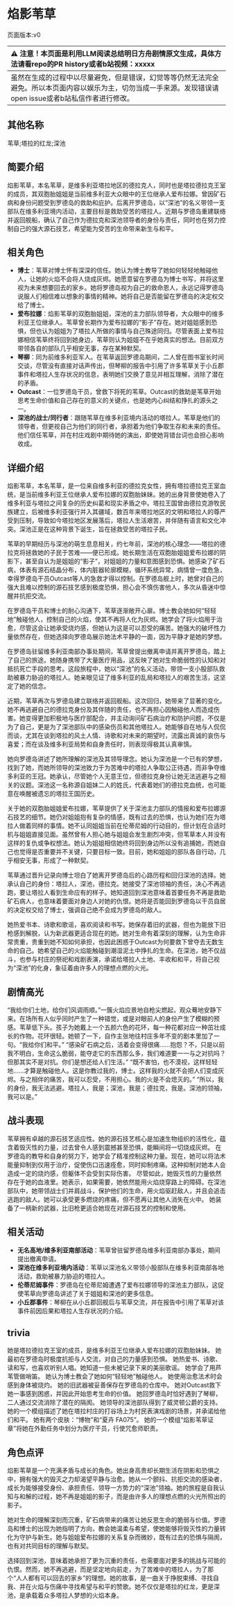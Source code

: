 # 焰影苇草
页面版本:v0
 

| :warning: 注意！本页面是利用LLM阅读总结明日方舟剧情原文生成，具体方法请看repo的PR history或者b站视频：xxxxx           |
|:----------------------------|
| 虽然在生成的过程中以尽量避免，但是错误，幻觉等等仍然无法完全避免。所以本页面内容以娱乐为主，切勿当成一手来源。发现错误请open issue或者b站私信作者进行修改。|



## 其他名称
苇草;塔拉的红龙;深池
## 简要介绍
焰影苇草，本名苇草，是维多利亚塔拉地区的德拉克人，同时也是塔拉德拉克王室的成员，其双胞胎姐姐是当前维多利亚大众眼中的王位继承人爱布拉娜。曾因矿石病和身份问题受到罗德岛的救助和庇护。后离开罗德岛，以“深池”的名义带领一支部队在维多利亚境内活动，主要目标是救助受苦的塔拉人。近期与罗德岛重建联络并返回舰船，确认了自己作为德拉克和深池领导者的身份与责任，同时也在努力控制自己的强大源石技艺，希望能为受苦的生命带来新生与和平。
## 相关角色
-   **博士**：苇草对博士怀有深深的信任。她认为博士教导了她如何轻轻地触碰他人，让她的火焰不会将人烧成灰烬。她愿意留在罗德岛为博士书写，并将这里视为未来想要回去的家乡。她将罗德岛视为自己的救命恩人，永远记得罗德岛说服人们相信难以想象的事情的精神。她将自己是否能留在罗德岛的决定权交给了博士。
-   **爱布拉娜**：焰影苇草的双胞胎姐姐，深池的主力部队领导者，大众眼中的维多利亚王位继承人。苇草曾长期作为爱布拉娜的“影子”存在。她对姐姐感到恐惧，但也认为姐姐为了塔拉人所做的事情与自己殊途同归。尽管表面上爱布拉娜相信苇草终将回到她身边，苇草则认为姐姐不在乎她真实的想法。目前双方带领各自的部队几乎相安无事，存在某种默契。
-   **琴柳**：同为前维多利亚军人。在苇草返回罗德岛期间，二人曾在图书室长时间交谈，尽管没有直接对话声传出，但琴柳的报告中引用了许多苇草关于小丘郡事件和塔拉人生存状况的信息，表明她们交换了意见并相互理解，消除了潜在的矛盾。
-   **Outcast**：一位罗德岛干员，曾救下将死的苇草。Outcast的救助是苇草开始思考生命价值和自己存在的意义的关键点，也是她内心纠结和挣扎的源头之一。
-   **深池的战士/同行者**：跟随苇草在维多利亚境内活动的塔拉人。苇草是他们的领导者，但更视自己为他们的同行者，承担着为他们争取生存和未来的责任。他们信任苇草，并在村庄戏剧中期待她的演出，即使她背错台词也会担心影响收成。
## 详细介绍
焰影苇草，本名苇草，是一位来自维多利亚的德拉克女性，拥有塔拉德拉克王室血统，是当前维多利亚王位继承人爱布拉娜的双胞胎妹妹。她的出身背景使她卷入了维多利亚与塔拉之间复杂的历史纠葛和现实矛盾之中。塔拉王国曾由德拉克游牧民族建立，后被维多利亚强行并入其疆域，数百年来塔拉地区的文明和塔拉人的尊严受到压制，导致如今塔拉地区发展落后，塔拉人生活艰苦，并伴随有语言和文化冲突。深池正是在这种背景下诞生，旨在拯救受苦的塔拉子民。

苇草的早期经历与深池的萌生息息相关，约七年前，深池的核心理念——塔拉的德拉克将拯救她的子民于苦难——便已形成。她长期生活在双胞胎姐姐爱布拉娜的阴影下，甚至自认为是姐姐的“影子”，对姐姐的力量和意图感到恐惧。她感染了矿石病，体表有源石结晶分布，体内脏器轮廓模糊，循环系统异常，病情曾一度危急，幸得罗德岛干员Outcast等人的急救才得以控制。在罗德岛舰上时，她曾对自己的强大且难以控制的源石技艺感到极度恐惧，担心会不慎伤害他人，多次从昏迷中惊醒并抗拒交流。

在罗德岛干员和博士的耐心沟通下，苇草逐渐敞开心扉。博士教会她如何“轻轻地”触碰他人，控制自己的火焰，使其不再将人化为灰烬。她学会了将火焰用于治愈，尽管这会让她承受烧灼感，但她认为这是可以忍受的痛苦。她强大的破坏性力量依然存在，但她选择向罗德岛展示她法术平静的一面，因为平静才是她的梦想。

在罗德岛驻留维多利亚南部办事处期间，苇草曾提出撤离申请并离开罗德岛，踏上了自己的旅途。她随身携带了大量医疗用品，这反映了她对生命脆弱性的认知和对抵抗死亡手段的思考。这段旅程中，她以“深池”的名义活动，带领一支小股部队救助被暴力胁迫的塔拉人。她亲眼见证了维多利亚的乱局和塔拉人的艰苦生活，这坚定了她的信念。

近期，苇草再次与罗德岛建立联络并返回舰船。这次回归，她带来了显著的变化。她不再逃避自己的德拉克身份及其伴随的责任，也不再担心因触碰他人而造成伤害。她变得更加积极地与医疗部配合，并主动询问矿石病治疗和防护问题，不仅是为了自己，更是为了深池部队中的感染伤员和其他塔拉人。她能够自在地与人侃侃而谈，尤其在谈到塔拉的风土人情、诗歌和对未来的期望时，流露出真诚的哀伤与喜爱；而在谈及维多利亚局势和自身责任时，则表现得极其认真审慎。

她向罗德岛讲述了她所理解的深池及其领导理念。她认为深池是一个已有的梦想，找到了她，而她所领导的深池致力于为苦难中的塔拉人争取公正待遇，而非争夺维多利亚的王冠。她承认，尽管她个人无意王位，但德拉克身份让她无法逃避与之相关的议题。深池这一名称源自姐妹二人的姓氏，代表着她们的德拉克血统，也可能意在唤醒被遗忘的塔拉王国历史。

关于她的双胞胎姐姐爱布拉娜，苇草提供了关于深池主力部队的情报和爱布拉娜源石技艺的细节。她仍对姐姐抱有复杂的情感，既有过去的恐惧，也认为她们在为塔拉人做着同样的事情。她不认同姐姐当前在伦蒂尼姆的行动目的，但计划在合适时机与姐姐直接见面。虽然曾有人担心她与姐姐会发生剧烈冲突，但苇草本人并没有这样的复仇或争权想法。她认为姐姐相信她终将回到身边所以没有追捕她，而她自己也觉得是否重要并不关键，只要目标一致。目前，她和姐姐的部队各自行动，几乎相安无事，形成了一种默契。

苇草通过晋升记录向博士坦白了她离开罗德岛后的心路历程和回归深池的选择。她承认自己的身份：塔拉人，深池，德拉克。她接受了深池领袖的责任，决心不再逃跑，要让塔拉人看到生命应有的样子。她知道回到深池意味着首要任务不再是救助矿石病人，也意味着要面对身边人对她的仇恨。她将是否能回到罗德岛以干员自居的决定权交给了博士，强调自己绝不会成为罗德岛的敌人。

她热爱书本、诗歌和歌谣，喜欢阅读和书写。她保存着旧的武器，但也为能放下旧枪感到解脱，认为新武器更适合现在的她。她对生命有着深刻的理解，认为生命非常贵重，贵重到她不知如何承担，也因此困惑于Outcast为何要救下曾夺去无数生命的自己。她希望自己的火焰能触碰到潮湿泥土中挣扎的生命。在深池，她不仅战斗，也参与村庄的祭祀和戏剧表演，承诺给塔拉人土地、丰收和和平，将自己视为“深池”的化身，象征着由许多人的理想点燃的火光。
## 剧情高光
“我给你们土地，给你们风调雨顺。”一簇火焰应景地自枪尖燃起，观众蓦地安静下来。在场所有人似乎同时产生了一种错觉，或是对眼前人的身份产生了模糊的预感。苇草低下头。孩子为她戴上一个五颜六色的花环，每一种花都对应一种茁壮成长的作物。花环很轻。她顿了一下，自作主张地往村庄多年不变的剧本里加了一句。“我给你们和平。”
“感染矿石病之后，活着会变得很痛......抱怨？不，只是以前我不明白，生命这么脆弱，能夺走它的东西那么多，我们难道要一一与之对抗吗？但那其实不是对抗。你们是想还给人们生活。”
“既不害怕，也不漠视，这样轻轻地......才算是触碰他人。这是你教过我的，博士。这样我的火就不会把人们变成灰烬。与之相伴的痛苦，我可以忍受，不用担心。我的火是不会熄灭的。”
“所以，我的身份，我无法逃避。塔拉人，我是；深池，我是；德拉克，我是。深池的领袖，我可以是。”
## 战斗表现
苇草拥有卓越的源石技艺适应性。她的源石技艺核心是加速生物组织的活性化，蕴含着毁灭性的力量，过去曾令人感到震撼甚至恐惧，能瞬间将一切烧成灰烬。
在罗德岛的教导和自身的努力下，她学会了精准控制这种力量。现在，她可以将法术能量抑制到仅用于治疗，促使伤口迅速痊愈，同时抑制疼痛。这种抑制对她本人会造成一定的烧灼感，但躯体不会受到实际伤害。
尽管如此，她毁灭性的力量依然存在于她的血液里。她表示，如果需要，她依然能用火焰烧穿路上的障碍。在深池部队中，她带领战士们并肩战斗，保护他们的生命，用火焰驱赶敌人，并且会追击逃跑的敌人。她可以承受更多燃烧的疼痛，但不愿再让其他人消失在火中。
她装备了一柄新的武器，比旧枪更适合她现在对源石技艺的控制和使用。
## 相关活动
-   **无名高地/维多利亚南部活动**：苇草曾驻留罗德岛维多利亚南部办事处，期间提出撤离申请。
-   **深池在维多利亚境内活动**：苇草以深池名义带领小股部队在维多利亚南部各地活动，救助被暴力胁迫的塔拉人。
-   **伦蒂尼姆事件**：罗德岛在伦蒂尼姆遭遇了爱布拉娜领导的深池主力部队，这促使苇草向罗德岛讲述了关于姐姐和深池的更多信息。
-   **小丘郡事件**：琴柳在从小丘郡回舰后与苇草交流，并在报告中引用了苇草对该事件前因后果和塔拉人生存状况的介绍。
## trivia
她是塔拉德拉克王室的成员，是维多利亚王位继承人爱布拉娜的双胞胎妹妹。
她最初在罗德岛时极度抗拒与人交流，对自己的力量感到恐惧。
她热爱书、诗歌、读和写，也喜欢听别人唱。她知道一些未被记录下来的美丽歌谣。
她学会了用芦苇管做哨笛。
她认为博士教会了她如何“轻轻地”触碰他人。
她使用治愈法术时会感到身体被烧灼。
她的旧武器被妥善保存在罗德岛的仓库中。
她对Outcast救下她一事感到困惑，并因此开始思考生命的价值。
她回罗德岛时恰好遇到了琴柳，二人通过交流消除了潜在的隔阂。
她领导的深池部队得到了威灵顿公爵的支持。
她的一个模组描述了她在塔拉村庄的打谷场上为村民表演戏剧的场景，并承诺给他们和平。
她有两个皮肤：“博物”和“夏卉 FA075”。
她的一个模组“焰影苇草证章”将她在外勤任务中划分为医疗干员，行使咒愈师职责。
## 角色点评
焰影苇草是一个充满矛盾与成长的角色。她出身高贵却长期生活在阴影和恐惧之中，拥有强大的毁灭之力却渴望平静与治愈。她从一个颤抖、抗拒交流的感染者，成长为能够接受身份、承担责任、领导一方势力的“深池”领袖。她的旅程是自我认知与和解的过程，她不再是姐姐的影子，而是由许多人的理想点燃的火光所照出的影子。

她对生命的理解深刻而沉重，矿石病带来的痛苦让她反思生命的脆弱与价值。罗德岛和博士的出现为她指明了方向，教会她温柔与希望，使她能够将毁灭性的力量转化为守护与新生。她与姐姐爱布拉娜的关系复杂而微妙，既有过去的恐惧与隔阂，也有对共同目标的理解与默契。

选择回到深池，意味着她承担了更为沉重的责任，也需要面对更多的挑战与可能的仇恨。然而，她不再逃避，而是坚定地向前走，为了苦难中的塔拉人，为了那个“人人都有可以回去的家乡”的理想。她的故事，是一曲关于挣脱束缚、寻找自我、并在火焰与伤痛中寻找希望与和平的赞歌。她不仅仅是塔拉的红龙，更是深池，是承载着众多塔拉人梦想的火焰本身。